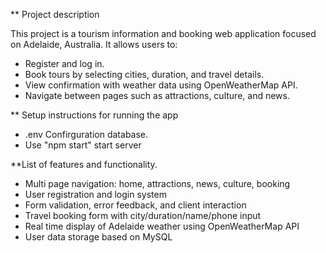 ** Project description

This project is a tourism information and booking web application focused on Adelaide, Australia. It allows users to:

- Register and log in.
- Book tours by selecting cities, duration, and travel details.
- View confirmation with weather data using OpenWeatherMap API.
- Navigate between pages such as attractions, culture, and news.

** Setup instructions for running the app
- .env Confirguration database.
- Use "npm start" start server

**List of features and functionality.
- Multi page navigation: home, attractions, news, culture, booking
- User registration and login system
- Form validation, error feedback, and client interaction
- Travel booking form with city/duration/name/phone input
- Real time display of Adelaide weather using OpenWeatherMap API
- User data storage based on MySQL